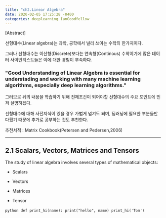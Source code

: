 ```yaml
---
title: "ch2.Linear Algebra"
date: 2020-02-05 17:25:28 -0400
categories: deeplearning IanGoodfellow
---
```


[Abstract]

선형대수(Linear algebra)는 과학, 공학에서 널리 쓰이는 수학의 한가지이다.

그러나 선형대수는 이산형(Discrete)보다는 연속형(Continous) 수학이기에 많은 데이터 사이언티스트들은 이에 대한 경험이 부족하다.

### "Good Understanding of Linear Algebra is essential for understading and working with many machine learning algorithms, especially deep learning algorithms."

그러므로 뒤의 내용을 학습하기 위해 전제조건이 되어야할 선형대수의 주요 포인트에 먼저 설명하겠다.

선형대수에 대해 사전지식이 있을 경우 가볍게 넘겨도 되며, 딥러닝에 필요한 부분들만 다뤘기 때문에 추가로 공부하는 것도 추천한다.

추천서적 : Matrix Cookbook(Petersen and Pedersen,2006)
  
----------------

## 2.1 Scalars, Vectors, Matrices and Tensors

The study of linear algebra involves several types of mathematical objects:

- Scalars

- Vectors

- Matrices

- Tensor


​```python
def print_hi(name):
  print("hello", name)
print_hi('Tom')
​```
